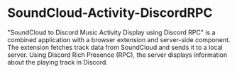 # SoundCloud-Activity-DiscordRPC
"SoundCloud to Discord Music Activity Display using Discord RPC" is a combined application with a browser extension and server-side component. The extension fetches track data from SoundCloud and sends it to a local server. Using Discord Rich Presence (RPC), the server displays information about the playing track in Discord.
